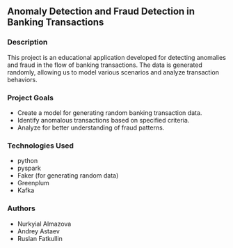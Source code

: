 ## Anomaly Detection and Fraud Detection in Banking Transactions

### Description

This project is an educational application developed for detecting anomalies and fraud in the flow of banking transactions. The data is generated randomly, allowing us to model various scenarios and analyze transaction behaviors.

### Project Goals

- Create a model for generating random banking transaction data.
- Identify anomalous transactions based on specified criteria.
- Analyze for better understanding of fraud patterns.

### Technologies Used

- python
- pyspark
- Faker (for generating random data)
- Greenplum
- Kafka

### Authors

- Nurkyial Almazova
- Andrey Astaev
- Ruslan Fatkullin
